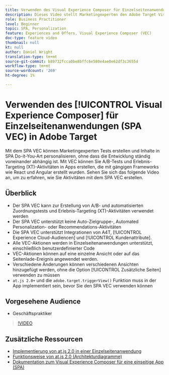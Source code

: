 ```yaml
---
title: Verwenden des Visual Experience Composer für Einzelseitenanwendungen (SPA VEC)
description: Dieses Video stellt Marketingexperten den Adobe Target Visual Experience Composer für Einzelseitenanwendungen (SPA VEC) vor. Sehen Sie sich dieses Video an, um zu erfahren, wie Sie Aktivitäten mit dem SPA VEC erstellen.
role: Business Practitioner
level: Beginner
topic: SPA, Personalization
feature: Experiences and Offers, Visual Experience Composer (VEC)
doc-type: feature video
thumbnail: null
kt: null
author: Daniel Wright
translation-type: tm+mt
source-git-commit: b89732fcca0be8bffc6e580e4ae0e62df3c3655d
workflow-type: tm+mt
source-wordcount: '269'
ht-degree: 1%

---
```



# Verwenden des [!UICONTROL Visual Experience Composer] für Einzelseitenanwendungen (SPA VEC) in Adobe Target

Mit dem SPA VEC können Marketingexperten Tests erstellen und Inhalte in SPA Do-it-You-Art personalisieren, ohne dass die Entwicklung ständig voneinander abhängig ist. Mit VEC können Sie A/B-Tests und Erlebnis-Targeting (XT)-Aktivitäten in Apps erstellen, die mit gängigen Frameworks wie React und Angular erstellt wurden. Sehen Sie sich das folgende Video an, um zu erfahren, wie Sie Aktivitäten mit dem SPA VEC erstellen.

## Überblick

* Der SPA VEC kann zur Erstellung von A/B- und automatisierten Zuordnungstests und Erlebnis-Targeting (XT)-Aktivitäten verwendet werden
* Der SPA VEC unterstützt keine Auto-Zielgruppe-, Automated Personalization- oder Recommendations-Aktivitäten
* Die SPA VEC unterstützt Integrationen von A4T, [!UICONTROL Experience Cloud-Audiencen] und [!UICONTROL Kundenattribute].
* Alle VEC-Aktionen werden in Einzelseitenanwendungen unterstützt, einschließlich benutzerdefinierter Code
* VEC-Aktionen können auf eine einzelne Ansicht oder auf das Seitenlade-Ereignis angewendet werden.
* Verschiedene Änderungen können verschiedenen Ansichten hinzugefügt werden, ohne die Option [!UICONTROL Zusätzliche Seiten] verwenden zu müssen
* `at.js 2.0+` und die  `adobe.target.triggerView()` Funktion muss in der App implementiert sein, bevor Sie den SPA VEC verwenden können

## Vorgesehene Audience

* Geschäftspraktiker

>[!VIDEO](https://video.tv.adobe.com/v/26249?quality=12)


## Zusätzliche Ressourcen

* [Implementierung von at.js 2.0 in einer Einzelseitenanwendung](../implementation/implement-atjs-20-in-a-single-page-application.md)
* [Funktionsweise von at.js 2.0 (Architekturdiagramme)](../implementation/understanding-how-atjs-20-works.md)
* [Dokumentation zum Visual Experience Composer für eine einseitige App (SPA)](https://docs.adobe.com/help/en/target/using/experiences/spa-visual-experience-composer.html)